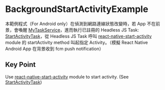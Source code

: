 # BackgroundStartActivityExample

本範例程式（For Android only）在偵測到網路連線狀態改變時，若 App 不在前景，會喚醒 [MyTaskService](https://github.com/PoshHsu/BackgroundStartActivityExample/blob/master/android/app/src/main/java/com/backgroundstartactivityexample/MyTaskService.java)，進而執行已註冊的 Headless JS Task: [StartActivityTask](https://github.com/PoshHsu/BackgroundStartActivityExample/blob/master/StartActivityTask.js)，從 Headless JS Task 呼叫 [react-native-start-activity](https://github.com/PoshHsu/react-native-start-activity) module 的 startActivity method 叫起指定 Activity。（模擬 React Native Android App 在背景收到 fcm push notification）

## Key Point

Use [react-native-start-activity](https://github.com/PoshHsu/react-native-start-activity) module to start activity. (See [StartActivityTask](https://github.com/PoshHsu/BackgroundStartActivityExample/blob/master/StartActivityTask.js))
